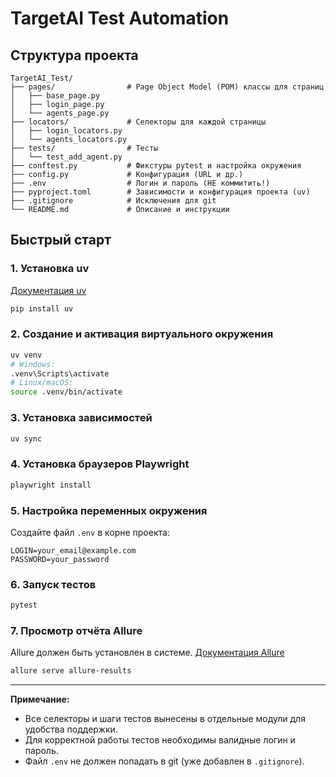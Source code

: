 # TargetAI Test Automation

## Структура проекта

```
TargetAI_Test/
├── pages/                # Page Object Model (POM) классы для страниц
│   ├── base_page.py
│   ├── login_page.py
│   └── agents_page.py
├── locators/             # Селекторы для каждой страницы
│   ├── login_locators.py
│   └── agents_locators.py
├── tests/                # Тесты
│   └── test_add_agent.py
├── conftest.py           # Фикстуры pytest и настройка окружения
├── config.py             # Конфигурация (URL и др.)
├── .env                  # Логин и пароль (НЕ коммитить!)
├── pyproject.toml        # Зависимости и конфигурация проекта (uv)
├── .gitignore            # Исключения для git
└── README.md             # Описание и инструкции
```

## Быстрый старт

### 1. Установка uv
[Документация uv](https://github.com/astral-sh/uv)

```sh
pip install uv
```

### 2. Создание и активация виртуального окружения

```sh
uv venv
# Windows:
.venv\Scripts\activate
# Linux/macOS:
source .venv/bin/activate
```

### 3. Установка зависимостей

```sh
uv sync
```

### 4. Установка браузеров Playwright

```sh
playwright install
```

### 5. Настройка переменных окружения

Создайте файл `.env` в корне проекта:
```
LOGIN=your_email@example.com
PASSWORD=your_password
```

### 6. Запуск тестов

```sh
pytest
```

### 7. Просмотр отчёта Allure

Allure должен быть установлен в системе.
[Документация Allure](https://allurereport.org/docs/)
```sh
allure serve allure-results
```

---

**Примечание:**
- Все селекторы и шаги тестов вынесены в отдельные модули для удобства поддержки.
- Для корректной работы тестов необходимы валидные логин и пароль.
- Файл `.env` не должен попадать в git (уже добавлен в `.gitignore`). 